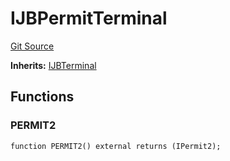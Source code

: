 # IJBPermitTerminal
[Git Source](https://github.com/Bananapus/nana-core/blob/2998dca2fbd2658e2c8791d6dc8348147d69e28e/src/interfaces/IJBPermitTerminal.sol)

**Inherits:**
[IJBTerminal](/docs/dev/v5/api/core/interfaces/IJBTerminal.md)


## Functions
### PERMIT2


```solidity
function PERMIT2() external returns (IPermit2);
```

